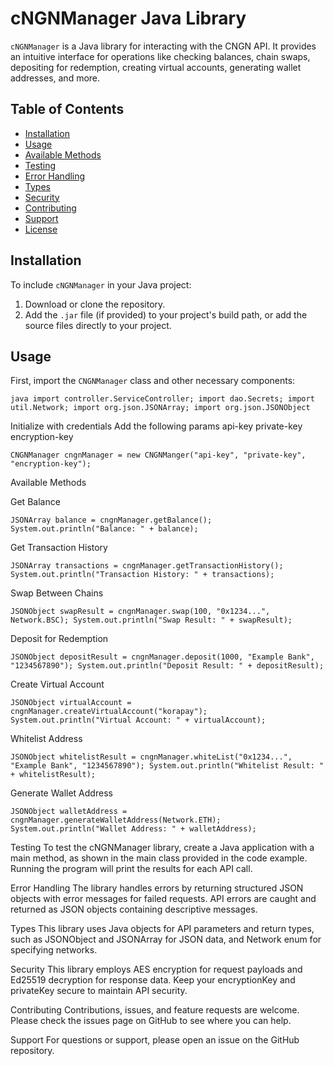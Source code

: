 # cNGNManager Java Library

`cNGNManager` is a Java library for interacting with the CNGN API. It provides an intuitive interface for operations like checking balances, chain swaps, depositing for redemption, creating virtual accounts, generating wallet addresses, and more.

## Table of Contents
- [Installation](#installation)
- [Usage](#usage)
- [Available Methods](#available-methods)
- [Testing](#testing)
- [Error Handling](#error-handling)
- [Types](#types)
- [Security](#security)
- [Contributing](#contributing)
- [Support](#support)
- [License](#license)

## Installation

To include `cNGNManager` in your Java project:
1. Download or clone the repository.
2. Add the `.jar` file (if provided) to your project's build path, or add the source files directly to your project.

## Usage

First, import the `CNGNManager` class and other necessary components:

`java
import controller.ServiceController;
import dao.Secrets;
import util.Network;
import org.json.JSONArray;
import org.json.JSONObject`


Initialize with credentials 
Add the following params
api-key
private-key
encryption-key

`CNGNManager cngnManager = new CNGNManger("api-key", "private-key", "encryption-key");`

Available Methods


Get Balance

`JSONArray balance = cngnManager.getBalance();
System.out.println("Balance: " + balance);`

Get Transaction History

`JSONArray transactions = cngnManager.getTransactionHistory();
System.out.println("Transaction History: " + transactions);`


Swap Between Chains

`JSONObject swapResult = cngnManager.swap(100, "0x1234...", Network.BSC);
System.out.println("Swap Result: " + swapResult);`

Deposit for Redemption

`JSONObject depositResult = cngnManager.deposit(1000, "Example Bank", "1234567890");
System.out.println("Deposit Result: " + depositResult);`


Create Virtual Account

`JSONObject virtualAccount = cngnManager.createVirtualAccount("korapay");
System.out.println("Virtual Account: " + virtualAccount);`

Whitelist Address

`JSONObject whitelistResult = cngnManager.whiteList("0x1234...", "Example Bank", "1234567890");
System.out.println("Whitelist Result: " + whitelistResult);`

Generate Wallet Address

`JSONObject walletAddress = cngnManager.generateWalletAddress(Network.ETH);
System.out.println("Wallet Address: " + walletAddress);`


Testing
To test the cNGNManager library, create a Java application with a main method, as shown in the main class provided in the code example. Running the program will print the results for each API call.

Error Handling
The library handles errors by returning structured JSON objects with error messages for failed requests. API errors are caught and returned as JSON objects containing descriptive messages.

Types
This library uses Java objects for API parameters and return types, such as JSONObject and JSONArray for JSON data, and Network enum for specifying networks.

Security
This library employs AES encryption for request payloads and Ed25519 decryption for response data. Keep your encryptionKey and privateKey secure to maintain API security.

Contributing
Contributions, issues, and feature requests are welcome. Please check the issues page on GitHub to see where you can help.

Support
For questions or support, please open an issue on the GitHub repository.
